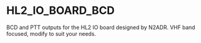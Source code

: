 # HL2_IO_BOARD_BCD
BCD and PTT outputs for the HL2 IO board designed by N2ADR.  VHF band focused, modify to suit your needs.
